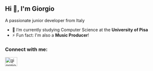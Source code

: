 ## Hi 👋, I'm Giorgio
A passionate junior developer from Italy

- 🌱 I’m currently studying Computer Science at the **University of Pisa**
- ⚡ Fun fact: I'm also a **Music Producer**!

<h3 align="left">Connect with me:</h3>
<p align="left">
<a href="https://linkedin.com/in/giorgiomicheli" target="blank"><img align="center" src="https://raw.githubusercontent.com/rahuldkjain/github-profile-readme-generator/master/src/images/icons/Social/linked-in-alt.svg" alt="giorgiomicheli" height="30" width="40" /></a>
</p>








<!--
**Guitargio/Guitargio** is a ✨ _special_ ✨ repository because its `README.md` (this file) appears on your GitHub profile.

Here are some ideas to get you started:

- 🔭 I’m currently working on ...
- 🌱 I’m currently learning ...
- 👯 I’m looking to collaborate on ...
- 🤔 I’m looking for help with ...
- 💬 Ask me about ...
- 📫 How to reach me: ...
- 😄 Pronouns: ...
- ⚡ Fun fact: ...
-->
